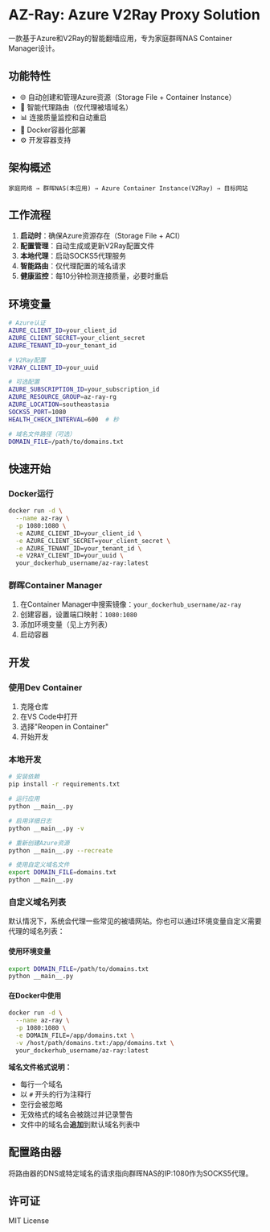 # AZ-Ray: Azure V2Ray Proxy Solution

一款基于Azure和V2Ray的智能翻墙应用，专为家庭群晖NAS Container Manager设计。

## 功能特性

- 🌐 自动创建和管理Azure资源（Storage File + Container Instance）
- 🔄 智能代理路由（仅代理被墙域名）
- 📊 连接质量监控和自动重启
- 🐳 Docker容器化部署
- ⚙️ 开发容器支持

## 架构概述

```
家庭网络 → 群晖NAS(本应用) → Azure Container Instance(V2Ray) → 目标网站
```

## 工作流程

1. **启动时**：确保Azure资源存在（Storage File + ACI）
2. **配置管理**：自动生成或更新V2Ray配置文件
3. **本地代理**：启动SOCKS5代理服务
4. **智能路由**：仅代理配置的域名请求
5. **健康监控**：每10分钟检测连接质量，必要时重启

## 环境变量

```bash
# Azure认证
AZURE_CLIENT_ID=your_client_id
AZURE_CLIENT_SECRET=your_client_secret
AZURE_TENANT_ID=your_tenant_id

# V2Ray配置
V2RAY_CLIENT_ID=your_uuid

# 可选配置
AZURE_SUBSCRIPTION_ID=your_subscription_id
AZURE_RESOURCE_GROUP=az-ray-rg
AZURE_LOCATION=southeastasia
SOCKS5_PORT=1080
HEALTH_CHECK_INTERVAL=600  # 秒

# 域名文件路径（可选）
DOMAIN_FILE=/path/to/domains.txt
```

## 快速开始

### Docker运行

```bash
docker run -d \
  --name az-ray \
  -p 1080:1080 \
  -e AZURE_CLIENT_ID=your_client_id \
  -e AZURE_CLIENT_SECRET=your_client_secret \
  -e AZURE_TENANT_ID=your_tenant_id \
  -e V2RAY_CLIENT_ID=your_uuid \
  your_dockerhub_username/az-ray:latest
```

### 群晖Container Manager

1. 在Container Manager中搜索镜像：`your_dockerhub_username/az-ray`
2. 创建容器，设置端口映射：`1080:1080`
3. 添加环境变量（见上方列表）
4. 启动容器

## 开发

### 使用Dev Container

1. 克隆仓库
2. 在VS Code中打开
3. 选择"Reopen in Container"
4. 开始开发

### 本地开发

```bash
# 安装依赖
pip install -r requirements.txt

# 运行应用
python __main__.py

# 启用详细日志
python __main__.py -v

# 重新创建Azure资源
python __main__.py --recreate

# 使用自定义域名文件
export DOMAIN_FILE=domains.txt
python __main__.py
```

### 自定义域名列表

默认情况下，系统会代理一些常见的被墙网站。你也可以通过环境变量自定义需要代理的域名列表：

#### 使用环境变量

```bash
export DOMAIN_FILE=/path/to/domains.txt
python __main__.py
```

#### 在Docker中使用

```bash
docker run -d \
  --name az-ray \
  -p 1080:1080 \
  -e DOMAIN_FILE=/app/domains.txt \
  -v /host/path/domains.txt:/app/domains.txt \
  your_dockerhub_username/az-ray:latest
```

**域名文件格式说明：**
- 每行一个域名
- 以 `#` 开头的行为注释行
- 空行会被忽略
- 无效格式的域名会被跳过并记录警告
- 文件中的域名会**追加**到默认域名列表中

## 配置路由器

将路由器的DNS或特定域名的请求指向群晖NAS的IP:1080作为SOCKS5代理。

## 许可证

MIT License
